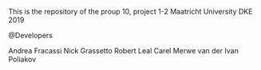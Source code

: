 This is the repository of the proup 10, project 1-2 Maatricht University DKE 2019

@Developers

Andrea Fracassi
Nick Grassetto
Robert Leal
Carel Merwe van der
Ivan Poliakov
